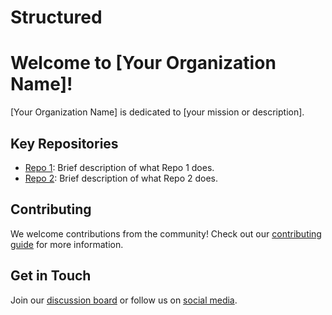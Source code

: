 # Structured

# Welcome to [Your Organization Name]!

[Your Organization Name] is dedicated to [your mission or description].

## Key Repositories

- [Repo 1](https://github.com/your-org/repo1): Brief description of what Repo 1 does.
- [Repo 2](https://github.com/your-org/repo2): Brief description of what Repo 2 does.

## Contributing

We welcome contributions from the community! Check out our [contributing guide](https://github.com/your-org/.github/CONTRIBUTING.md) for more information.

## Get in Touch

Join our [discussion board](https://github.com/orgs/your-org/discussions) or follow us on [social media](https://twitter.com/your-org).

